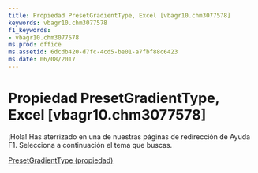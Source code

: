 ```yaml
---
title: Propiedad PresetGradientType, Excel [vbagr10.chm3077578]
keywords: vbagr10.chm3077578
f1_keywords:
- vbagr10.chm3077578
ms.prod: office
ms.assetid: 6dcdb420-d7fc-4cd5-be01-a7fbf88c6423
ms.date: 06/08/2017
---
```





# Propiedad PresetGradientType, Excel [vbagr10.chm3077578]

¡Hola! Has aterrizado en una de nuestras páginas de redirección de Ayuda F1. Selecciona a continuación el tema que buscas.


 [PresetGradientType (propiedad)](http://msdn.microsoft.com/library/presetgradienttype-property%28Office.15%29.aspx)


